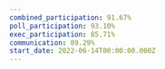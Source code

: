 ```yaml
---
combined_participation: 91.67%
poll_participation: 93.10%
exec_participation: 85.71%
communication: 89.29%
start_date: 2022-06-14T00:00:00.000Z
---
```

